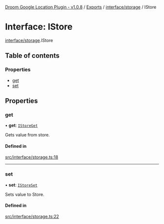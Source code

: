 [Droom Google Location Plugin - v1.0.8](../README.md) / [Exports](../modules.md) / [interface/storage](../modules/interface_storage.md) / IStore

# Interface: IStore

[interface/storage](../modules/interface_storage.md).IStore

## Table of contents

### Properties

- [get](interface_storage.IStore.md#get)
- [set](interface_storage.IStore.md#set)

## Properties

### get

• **get**: [`IStoreGet`](../modules/interface_storage.md#istoreget)

Gets value from store.

#### Defined in

[src/interface/storage.ts:18](https://github.com/hitendrarao/location/blob/a1211a7/src/interface/storage.ts#L18)

___

### set

• **set**: [`IStoreSet`](../modules/interface_storage.md#istoreset)

Sets value to Store.

#### Defined in

[src/interface/storage.ts:22](https://github.com/hitendrarao/location/blob/a1211a7/src/interface/storage.ts#L22)
